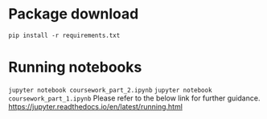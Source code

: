 # Package download
`pip install -r requirements.txt`

# Running notebooks
 `jupyter notebook coursework_part_2.ipynb`
 `jupyter notebook coursework_part_1.ipynb`
 Please refer to the below link for further guidance.
https://jupyter.readthedocs.io/en/latest/running.html
